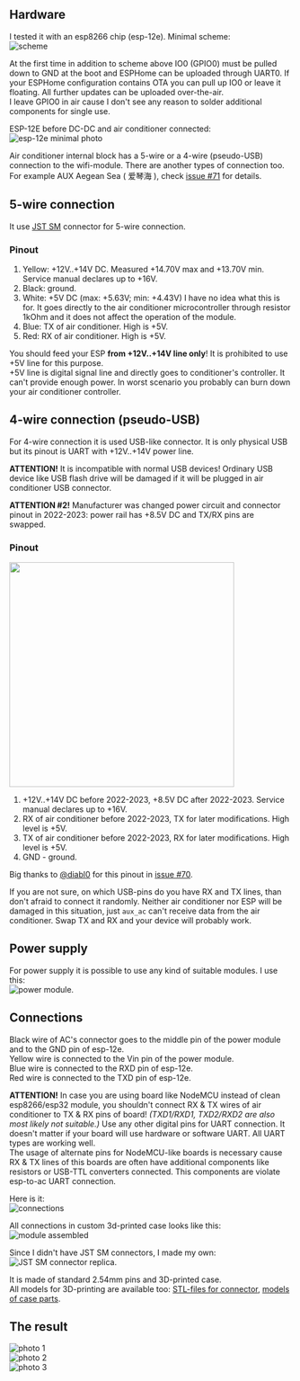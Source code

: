## Hardware ##
I tested it with an esp8266 chip (esp-12e). Minimal scheme:  
![scheme](https://github.com/GrKoR/esphome_aux_ac_component/blob/master/images/scheme.png?raw=true)
 
At the first time in addition to scheme above IO0 (GPIO0) must be pulled down to GND at the boot and ESPHome can be uploaded through UART0. If your ESPHome configuration contains OTA you can pull up IO0 or leave it floating. All further updates can be uploaded over-the-air.  
I leave GPIO0 in air cause I don't see any reason to solder additional components for single use.

ESP-12E before DC-DC and air conditioner connected:  
![esp-12e minimal photo](https://github.com/GrKoR/esphome_aux_ac_component/blob/master/images/esp-12e.jpg?raw=true)
 
Air conditioner internal block has a 5-wire or a 4-wire (pseudo-USB) connection to the wifi-module. There are another types of connection too. For example AUX Aegean Sea ( 爱琴海 ), check [issue #71](https://github.com/GrKoR/esphome_aux_ac_component/issues/71) for details.

## 5-wire connection
It use [JST SM](https://www.jst-mfg.com/product/pdf/eng/eSM.pdf) connector for 5-wire connection.

### Pinout ###
1. Yellow: +12V..+14V DC. Measured +14.70V max and +13.70V min. Service manual declares up to +16V.
2. Black: ground.
3. White: +5V DC (max: +5.63V; min: +4.43V) I have no idea what this is for. It goes directly to the air conditioner microcontroller through resistor 1kOhm and it does not affect the operation of the module.
4. Blue: TX of air conditioner. High is +5V.
5. Red: RX of air conditioner. High is +5V.

You should feed your ESP **from +12V..+14V line only**! It is prohibited to use +5V line for this purpose.  
+5V line is digital signal line and directly goes to conditioner's controller. It can't provide enough power. In worst scenario you probably can burn down your air conditioner controller.

## 4-wire connection (pseudo-USB)
For 4-wire connection it is used USB-like connector. It is only physical USB but its pinout is UART with +12V..+14V power line.  

**ATTENTION!** It is incompatible with normal USB devices! Ordinary USB device like USB flash drive will be damaged if it will be plugged in air conditioner USB connector.  

**ATTENTION #2!** Manufacturer was changed power circuit and connector pinout in 2022-2023: power rail has +8.5V DC and TX/RX pins are swapped.  

### Pinout ###
<img src="https://github.com/GrKoR/esphome_aux_ac_component/blob/master/images/USB-pinout.png?raw=true" width="400">

1. +12V..+14V DC before 2022-2023, +8.5V DC after 2022-2023. Service manual declares up to +16V.
2. RX of air conditioner before 2022-2023, TX for later modifications. High level is +5V.
3. TX of air conditioner before 2022-2023, RX for later modifications. High level is +5V.
4. GND - ground.

Big thanks to [@diabl0](https://github.com/diabl0) for this pinout in [issue #70](https://github.com/GrKoR/esphome_aux_ac_component/issues/70).  

If you are not sure, on which USB-pins do you have RX and TX lines, than don't afraid to connect it randomly. Neither air conditioner nor ESP will be damaged in this situation, just `aux_ac` can't receive data from the air conditioner. Swap TX and RX and your device will probably work.  

## Power supply

For power supply it is possible to use any kind of suitable modules. I use this:  
![power module](https://github.com/GrKoR/esphome_aux_ac_component/blob/master/images/DD4012SA.jpg?raw=true). 

## Connections ##
Black wire of AC's connector goes to the middle pin of the power module and to the GND pin of esp-12e.  
Yellow wire is connected to the Vin pin of the power module.  
Blue wire is connected to the RXD pin of esp-12e.  
Red wire is connected to the TXD pin of esp-12e.  

**ATTENTION!** In case you are using board like NodeMCU instead of clean esp8266/esp32 module, you shouldn't connect RX & TX wires of air conditioner to TX & RX pins of board! *(TXD1/RXD1, TXD2/RXD2 are also most likely not suitable.)* Use any other digital pins for UART connection. It doesn't matter if your board will use hardware or software UART. All UART types are working well.  
The usage of alternate pins for NodeMCU-like boards is necessary cause RX & TX lines of this boards are often have additional components like resistors or USB-TTL converters connected. This components are violate esp-to-ac UART connection.

Here is it:  
![connections](https://github.com/GrKoR/esphome_aux_ac_component/blob/master/images/connections.png?raw=true)
 
All connections in custom 3d-printed case looks like this:  
![module assembled](https://github.com/GrKoR/esphome_aux_ac_component/blob/master/images/assembled.JPG?raw=true)
 
Since I didn't have JST SM connectors, I made my own:
![JST SM connector replica](https://github.com/GrKoR/esphome_aux_ac_component/blob/master/images/connector.JPG?raw=true).
 
It is made of standard 2.54mm pins and 3D-printed case.  
All models for 3D-printing are available too: [STL-files for connector](https://github.com/GrKoR/esphome_aux_ac_component/tree/master/enclosure/JST%20SM%20connector), [models of case parts](https://github.com/GrKoR/esphome_aux_ac_component/tree/master/enclosure/case). 
 
## The result ##
![photo 1](https://github.com/GrKoR/esphome_aux_ac_component/blob/master/images/real-1.JPG?raw=true)  
![photo 2](https://github.com/GrKoR/esphome_aux_ac_component/blob/master/images/real-2.JPG?raw=true)  
![photo 3](https://github.com/GrKoR/esphome_aux_ac_component/blob/master/images/real-3.JPG?raw=true)
